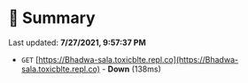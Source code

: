 # 📖 Summary
Last updated: **7/27/2021, 9:57:37 PM**

- `GET` [https://Bhadwa-sala.toxicblte.repl.co](https://Bhadwa-sala.toxicblte.repl.co) - **Down** (138ms)
